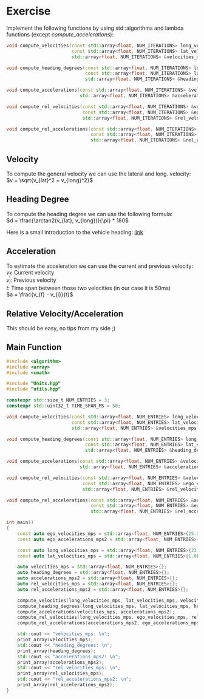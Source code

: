# Exercise

Implement the following functions by using std::algorithms and lambda functions (except *compute_accelerations*):

```cpp
void compute_velocities(const std::array<float, NUM_ITERATIONS> long_velocities_mps,
                        const std::array<float, NUM_ITERATIONS> lat_velocities_mps,
                        std::array<float, NUM_ITERATIONS> &velocities_mps);

void compute_heading_degrees(const std::array<float, NUM_ITERATIONS> long_velocities_mps,
                             const std::array<float, NUM_ITERATIONS> lat_velocities_mps,
                             std::array<float, NUM_ITERATIONS> &heading_degrees);

void compute_accelerations(const std::array<float, NUM_ITERATIONS> &velocities_mps,
                           std::array<float, NUM_ITERATIONS> &accelerations_mps2);

void compute_rel_velocities(const std::array<float, NUM_ITERATIONS> &velocities_mps,
                            const std::array<float, NUM_ITERATIONS> &ego_velocities_mps,
                            std::array<float, NUM_ITERATIONS> &rel_velocities_mps);

void compute_rel_accelerations(const std::array<float, NUM_ITERATIONS> &accelerations_mps2,
                               const std::array<float, NUM_ITERATIONS> &ego_accelerations_mps2,
                               std::array<float, NUM_ITERATIONS> &rel_accelerations_mps2);
```

## Velocity

To compute the general velocity we can use the lateral and long. velocity:  
$v = \sqrt{v_{lat}^2 + v_{long}^2}$

## Heading Degree

To compute the heading degree we can use the following formula:  
$d = \frac{\arctan2(v_{lat}, v_{long})}{\pi} * 180$

Here is a small introduction to the vehicle heading: [link](http://street.umn.edu/VehControl/javahelp/HTML/Definition_of_Vehicle_Heading_and_Steeing_Angle.htm)  

## Acceleration

To estimate the acceleration we can use the current and previous velocity:  
$v_f$: Current velocity  
$v_i$: Previous velocity  
$t$: Time span between those two velocities (in our case it is 50ms)  
$a = \frac{v_{f} - v_{i}}{t}$

## Relative Velocity/Acceleration

This should be easy, no tips from my side ;)

## Main Function

```cpp
#include <algorithm>
#include <array>
#include <cmath>

#include "Units.hpp"
#include "utils.hpp"

constexpr std::size_t NUM_ENTRIES = 3;
constexpr std::uint32_t TIME_SPAN_MS = 50;

void compute_velocities(const std::array<float, NUM_ENTRIES> long_velocities_mps,
                        const std::array<float, NUM_ENTRIES> lat_velocities_mps,
                        std::array<float, NUM_ENTRIES> &velocities_mps);

void compute_heading_degrees(const std::array<float, NUM_ENTRIES> long_velocities_mps,
                             const std::array<float, NUM_ENTRIES> lat_velocities_mps,
                             std::array<float, NUM_ENTRIES> &heading_degrees);

void compute_accelerations(const std::array<float, NUM_ENTRIES> &velocities_mps,
                           std::array<float, NUM_ENTRIES> &accelerations_mps2);

void compute_rel_velocities(const std::array<float, NUM_ENTRIES> &velocities_mps,
                            const std::array<float, NUM_ENTRIES> &ego_velocities_mps,
                            std::array<float, NUM_ENTRIES> &rel_velocities_mps);

void compute_rel_accelerations(const std::array<float, NUM_ENTRIES> &accelerations_mps2,
                               const std::array<float, NUM_ENTRIES> &ego_accelerations_mps2,
                               std::array<float, NUM_ENTRIES> &rel_accelerations_mps2);

int main()
{
    const auto ego_velocities_mps = std::array<float, NUM_ENTRIES>{25.0F, 25.6F, 26.2F};
    const auto ego_accelerations_mps2 = std::array<float, NUM_ENTRIES>{0.0F, 0.6F, 0.6F};

    const auto long_velocities_mps = std::array<float, NUM_ENTRIES>{23.0F, 25.0F, 27.0F};
    const auto lat_velocities_mps = std::array<float, NUM_ENTRIES>{1.0F, 1.2F, 1.1F};

    auto velocities_mps = std::array<float, NUM_ENTRIES>{};
    auto heading_degrees = std::array<float, NUM_ENTRIES>{};
    auto accelerations_mps2 = std::array<float, NUM_ENTRIES>{};
    auto rel_velocities_mps = std::array<float, NUM_ENTRIES>{};
    auto rel_accelerations_mps2 = std::array<float, NUM_ENTRIES>{};

    compute_velocities(long_velocities_mps, lat_velocities_mps, velocities_mps);
    compute_heading_degrees(long_velocities_mps, lat_velocities_mps, heading_degrees);
    compute_accelerations(velocities_mps, accelerations_mps2);
    compute_rel_velocities(long_velocities_mps, ego_velocities_mps, rel_velocities_mps);
    compute_rel_accelerations(accelerations_mps2, ego_accelerations_mps2, rel_accelerations_mps2);

    std::cout << "velocities_mps: \n";
    print_array(velocities_mps);
    std::cout << "heading_degrees: \n";
    print_array(heading_degrees);
    std::cout << "accelerations_mps2: \n";
    print_array(accelerations_mps2);
    std::cout << "rel_velocities_mps: \n";
    print_array(rel_velocities_mps);
    std::cout << "rel_accelerations_mps2: \n";
    print_array(rel_accelerations_mps2);
}
```
